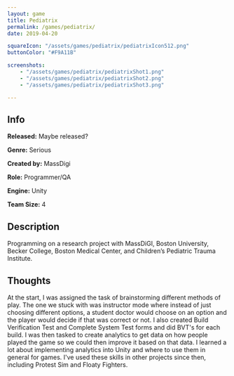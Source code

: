 ```yaml
---
layout: game
title: Pediatrix
permalink: /games/pediatrix/
date: 2019-04-20

squareIcon: "/assets/games/pediatrix/pediatrixIcon512.png"
buttonColor: "#F9A11B"

screenshots:
    - "/assets/games/pediatrix/pediatrixShot1.png"
    - "/assets/games/pediatrix/pediatrixShot2.png"
    - "/assets/games/pediatrix/pediatrixShot3.png"

---
```


## Info
  <p><strong>Released:</strong> Maybe released? </p>
  <p><strong>Genre:</strong> Serious </p>
  <p><strong>Created by:</strong> MassDigi </p>
  <p><strong>Role:</strong> Programmer/QA </p>
  <p><strong>Engine:</strong> Unity </p>
  <p><strong>Team Size:</strong> 4 </p>

## Description
Programming on a research project with MassDiGI, Boston University, Becker College, Boston Medical Center, and Children’s Pediatric Trauma Institute.

## Thoughts
At the start, I was assigned the task of brainstorming different methods of play. The one we stuck with was instructor mode where instead of just choosing different options, a student doctor would choose on an option and the player would decide if that was correct or not. I also created Build Verification Test and Complete System Test forms and did BVT's for each build. I was then tasked to create analytics to get data on how people played the game so we could then improve it based on that data. I learned a lot about implementing analytics into Unity and where to use them in general for games. I've used these skills in other projects since then, including Protest Sim and Floaty Fighters.